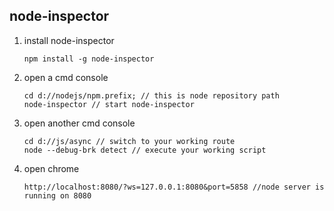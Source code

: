 ##  node-inspector

1.  install node-inspector

      ```npm install -g node-inspector```

2.  open a cmd console 

      ```
      cd d://nodejs/npm.prefix; // this is node repository path
      node-inspector // start node-inspector
      ```
      
3.  open another cmd console 
      
      ```
      cd d://js/async // switch to your working route
      node --debug-brk detect // execute your working script 
      ```
      
4.  open chrome 
      
      ```
      http://localhost:8080/?ws=127.0.0.1:8080&port=5858 //node server is running on 8080
      ```
